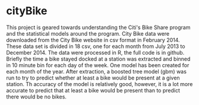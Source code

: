 # cityBike
This project is geared towards understanding the Citi's Bike Share program and the statistical models around the program. 
City Bike data were downloaded from the City Bike website in csv format in February 2014. These data set is divided in 18 csv, one for each month from July 2013 to December 2014. The data were processed in R, the full code is in github. Briefly the time a bike stayed docked at a station was extracted and binned in 10 minute bin for each day of the week. One model has been created for each month of the year. After extraction, a boosted tree model (gbm) was run to try to predict whether at least a bike would be present at a given station. Th accuracy of the model is relatively good, however, it is a lot more accurate to predict that at least a bike would be present than to predict there would be no bikes.

